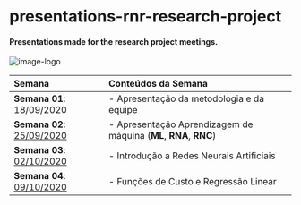 # presentations-rnr-research-project
#### Presentations made for the research project meetings.
 
![image-logo](https://user-images.githubusercontent.com/58775072/95529901-a90d9380-09b2-11eb-88bc-2aeffc803c95.png)

|**Semana**|**Conteúdos da Semana**|
|:---------|:----------------------|
|**Semana 01**: 18/09/2020|- Apresentação da metodologia e da equipe|
|**Semana 02**: [25/09/2020](https://github.com/Alyssonmach/presentations-rnr-research-project/tree/master/Semana%2002%20-%2025-09-2020)|- Apresentação Aprendizagem de máquina (**ML**, **RNA**, **RNC**)|
|**Semana 03**: [02/10/2020](https://github.com/Alyssonmach/presentations-rnr-research-project/tree/master/Semana%2003%20-%2002-10-2020)|- Introdução a Redes Neurais Artificiais|
|**Semana 04**: [09/10/2020](https://github.com/Alyssonmach/presentations-rnr-research-project/tree/master/Semana%2004%20-%2009-10-2020)| - Funções de Custo e Regressão Linear|
